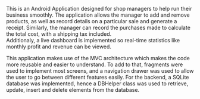 This is an Android Application designed for shop managers to help run their business smoothly. 
The application allows the manager to add and remove products, as well as record details on a particular sale and generate a receipt. 
Similarly, the manager can record the purchases made to calculate the total cost, with a shipping tax included.   
Additionaly, a live dashboard is implemented so real-time statistics like monthly profit and revenue can be viewed.

This application makes use of the MVC architecture which makes the code more reusable and easier to understand.
To add to that, fragments were used to implement most screens, and a navigation drawer was used to allow the user to go between different features easily.
For the backend, a SQLite database was implemented, hence a DBHelper class was used to retrieve, update, insert and delete elements from the database. 
